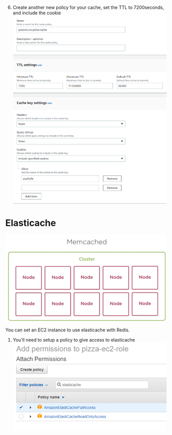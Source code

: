 6. Create another new policy for your cache, set the TTL to 7200seconds, and include the cookie![](2021-08-08-21-26-03.png)

# Elasticache

![](2021-08-08-21-31-12.png)

You can set an EC2 instance to use elasticache with Redis. 

1. You'll need to setup a policy to give access to elasticache ![](2021-08-08-21-45-13.png)